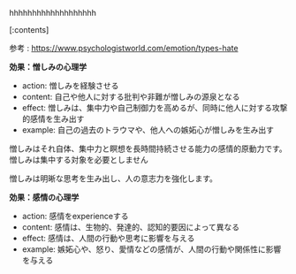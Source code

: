 

hhhhhhhhhhhhhhhhhhh

[:contents]

参考 : https://www.psychologistworld.com/emotion/types-hate

**効果：憎しみの心理学**
- action: 憎しみを経験させる
- content: 自己や他人に対する批判や非難が憎しみの源泉となる
- effect: 憎しみは、集中力や自己制御力を高めるが、同時に他人に対する攻撃的感情を生み出す
- example: 自己の過去のトラウマや、他人への嫉妬心が憎しみを生み出す

憎しみはそれ自体、集中力と瞑想を長時間持続させる能力の感情的原動力です。憎しみは集中する対象を必要としません

憎しみは明晰な思考を生み出し、人の意志力を強化します。



**効果：感情の心理学**
- action: 感情をexperienceする
- content: 感情は、生物的、発達的、認知的要因によって異なる
- effect: 感情は、人間の行動や思考に影響を与える
- example: 嫉妬心や、怒り、愛情などの感情が、人間の行動や関係性に影響を与える

    